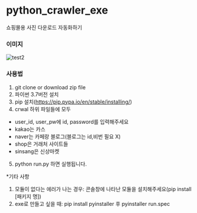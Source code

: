 # python_crawler_exe
쇼핑몰용 사진 다운로드 자동화하기

### 이미지
![test2](https://user-images.githubusercontent.com/42745666/92079331-adb2bb00-edfa-11ea-9194-2b167e593ecc.png)

### 사용법
1. git clone or download zip file
2. 파이썬 3.7버전 설치
3. pip 설치(https://pip.pypa.io/en/stable/installing/)
4. crwal 하위 파일들에 모두
* user_id, user_pw에 id, password를 입력해주세요
* kakao는 카스
* naver는 카페랑 블로그(블로그는 id,비번 필요 X) 
* shop은 거래처 사이트들
* sinsang은 신상마켓
5. python run.py 하면 실행됩니다.

*기타 사항

1. 모듈이 없다는 에러가 나는 경우: 콘솔창에 나타난 모듈을 설치해주세요(pip install [패키지 명])
2. exe로 만들고 싶을 때: pip install pyinstaller 후 pyinstaller run.spec
